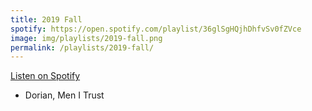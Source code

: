 ```yaml
---
title: 2019 Fall
spotify: https://open.spotify.com/playlist/36glSgHQjhDhfvSv0fZVce
image: img/playlists/2019-fall.png
permalink: /playlists/2019-fall/
---
```


[Listen on Spotify](https://open.spotify.com/playlist/36glSgHQjhDhfvSv0fZVce)

* Dorian, Men I Trust

